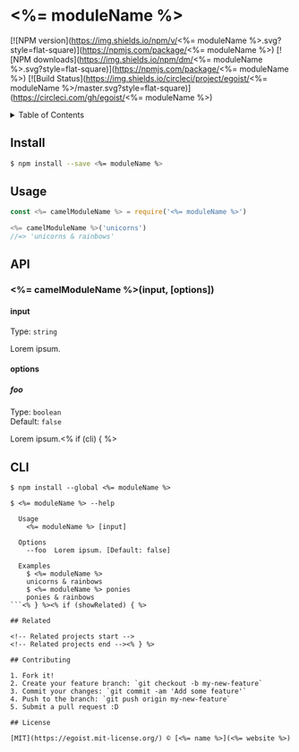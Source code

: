 # <%= moduleName %>

[![NPM version](https://img.shields.io/npm/v/<%= moduleName %>.svg?style=flat-square)](https://npmjs.com/package/<%= moduleName %>) [![NPM downloads](https://img.shields.io/npm/dm/<%= moduleName %>.svg?style=flat-square)](https://npmjs.com/package/<%= moduleName %>) [![Build Status](https://img.shields.io/circleci/project/egoist/<%= moduleName %>/master.svg?style=flat-square)](https://circleci.com/gh/egoist/<%= moduleName %>)

<details><summary>Table of Contents</summary>

<!-- toc -->
<!-- tocstop -->

</details>

## Install

```bash
$ npm install --save <%= moduleName %>
```

## Usage

```js
const <%= camelModuleName %> = require('<%= moduleName %>')

<%= camelModuleName %>('unicorns')
//=> 'unicorns & rainbows'
```

## API

### <%= camelModuleName %>(input, [options])

#### input

Type: `string`

Lorem ipsum.

#### options

##### foo

Type: `boolean`  
Default: `false`

Lorem ipsum.<% if (cli) { %>

## CLI

```
$ npm install --global <%= moduleName %>
```

```
$ <%= moduleName %> --help

  Usage
    <%= moduleName %> [input]

  Options
    --foo  Lorem ipsum. [Default: false]

  Examples
    $ <%= moduleName %>
    unicorns & rainbows
    $ <%= moduleName %> ponies
    ponies & rainbows
```<% } %><% if (showRelated) { %>

## Related

<!-- Related projects start -->
<!-- Related projects end --><% } %>

## Contributing

1. Fork it!
2. Create your feature branch: `git checkout -b my-new-feature`
3. Commit your changes: `git commit -am 'Add some feature'`
4. Push to the branch: `git push origin my-new-feature`
5. Submit a pull request :D

## License

[MIT](https://egoist.mit-license.org/) © [<%= name %>](<%= website %>)
